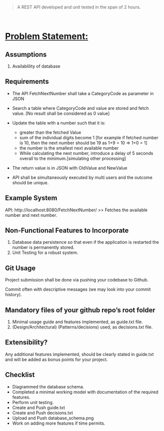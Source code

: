   > A REST API developed and unit tested in the span of 2 hours. 

<br>

# [Problem Statement:](https://github.com/dwi13L/nxt_nmbr/blob/main/problem-statement.pdf)

## Assumptions
1. Availablility of database

## Requirements
+ The API FetchNextNumber shall take a CategoryCode as parameter in JSON
+ Search a table where CategoryCode and value are stored and fetch value. [No result
shall be considered as 0 value]
+ Update the table with a number such that it is:
  + greater than the fetched Value
  + sum of the individual digits become 1 [for example if fetched number is 10, then
the next number should be 19 as 1+9 = 10 => 1+0 = 1]
  + the number is the smallest next available number
  + While calculating the next number, introduce a delay of 5 seconds overall to the
minimum.[simulating other processing]

+ The return value is in JSON with OldValue and NewValue
+ API shall be simultaneously executed by multi users and the outcome should be unique.

## Example System
API: http://localhost:8080/FetchNextNumber/ >> Fetches the available number and next number.

## Non-Functional Features to Incorporate
1. Database data persistence so that even if the application is restarted the number is permanently stored.
2. Unit Testing for a robust system.

## Git Usage
Project submission shall be done via pushing your codebase to Github.

Commit often with descriptive messages (we may look into your commit history).

## Mandatory files of your github repo’s root folder
1. Minimal usage guide and features implemented, as guide.txt file.
2. (Design/Architectural) (Patterns/decisions) used, as decisions.txt file.
   
## Extensibility?
Any additional features implemented, should be clearly stated in guide.txt and will be added as bonus points for your project.

## Checklist
- Diagrammed the database schema.
- Completed a minimal working model with documentation of the required features.
- Perform unit testing.
- Create and Push guide.txt
- Create and Push decisions.txt
- Upload and Push database_schema.png
- Work on adding more features if time permits.
